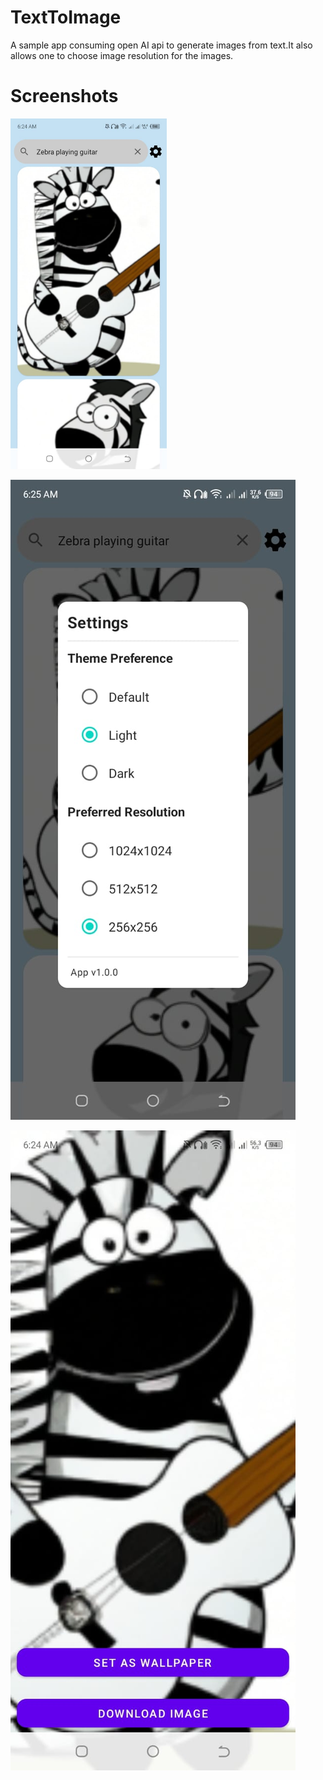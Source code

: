 # TextToImage
A sample app consuming open AI api to generate images from text.It also allows one to choose image resolution for the images.

# Screenshots
<img src="screenshots/homepage.jpeg" width="250"/>

![screenshot](screenshots/settings.jpeg)

![screenshot](screenshots/detailsPage.jpeg)
